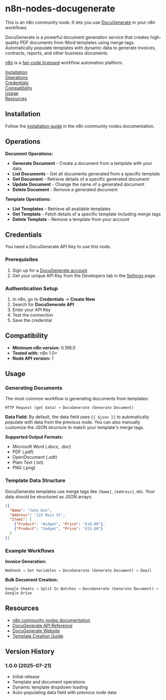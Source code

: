 # n8n-nodes-docugenerate

This is an n8n community node. It lets you use [DocuGenerate](https://www.docugenerate.com/) in your n8n workflows.

DocuGenerate is a powerful document generation service that creates high-quality PDF documents from Word templates using
merge tags. Automatically populate templates with dynamic data to generate invoices, contracts, reports, and other
business documents.

[n8n](https://n8n.io/) is a [fair-code licensed](https://docs.n8n.io/reference/license/) workflow automation platform.

[Installation](#installation)  
[Operations](#operations)  
[Credentials](#credentials)  
[Compatibility](#compatibility)  
[Usage](#usage)  
[Resources](#resources)  

## Installation

Follow the [installation guide](https://docs.n8n.io/integrations/community-nodes/installation/) in the n8n community
nodes documentation.

## Operations

**Document Operations:**
- **Generate Document** - Create a document from a template with your data
- **List Documents** - Get all documents generated from a specific template
- **Get Document** - Retrieve details of a specific generated document
- **Update Document** - Change the name of a generated document
- **Delete Document** - Remove a generated document

**Template Operations:**
- **List Templates** - Retrieve all available templates
- **Get Template** - Fetch details of a specific template including merge tags
- **Delete Template** - Remove a template from your account

## Credentials

You need a DocuGenerate API Key to use this node.

### Prerequisites
1. Sign up for a [DocuGenerate account](https://www.docugenerate.com/)
2. Get your unique API Key from the Developers tab in the [Settings](https://app.docugenerate.com/settings/developers) page.

### Authentication Setup
1. In n8n, go to **Credentials** → **Create New**
2. Search for **DocuGenerate API** 
3. Enter your API Key
4. Test the connection
5. Save the credential

## Compatibility

- **Minimum n8n version:** 0.198.0
- **Tested with:** n8n 1.0+
- **Node API version:** 1

## Usage

### Generating Documents

The most common workflow is generating documents from templates:

```
HTTP Request (get data) → DocuGenerate (Generate Document)
```

**Data Field:** By default, the data field uses `{{ $json }}` to automatically populate with data from the previous
node. You can also manually customize the JSON structure to match your template's merge tags.

**Supported Output Formats:**
- Microsoft Word (.docx, .doc)
- PDF (.pdf) 
- OpenDocument (.odt)
- Plain Text (.txt)
- PNG (.png)

### Template Data Structure

DocuGenerate templates use merge tags like `[Name]`, `[Address]`, etc. Your data should be structured as JSON arrays:

```json
[{
  "Name": "John Doe",
  "Address": "123 Main St",
  "Items": [
    {"Product": "Widget", "Price": "$10.00"},
    {"Product": "Gadget", "Price": "$15.00"}
  ]
}]
```

### Example Workflows

**Invoice Generation:**
```
Webhook → Set Variables → DocuGenerate (Generate Document) → Email
```

**Bulk Document Creation:**
```
Google Sheets → Split In Batches → DocuGenerate (Generate Document) → Google Drive
```

## Resources

* [n8n community nodes documentation](https://docs.n8n.io/integrations/#community-nodes)
* [DocuGenerate API Reference](https://api.docugenerate.com/)
* [DocuGenerate Website](https://www.docugenerate.com/)
* [Template Creation Guide](https://www.docugenerate.com/help/templates/)

## Version History

### 1.0.0 (2025-07-21)
- Initial release
- Template and document operations
- Dynamic template dropdown loading
- Auto-populating data field with previous node data
